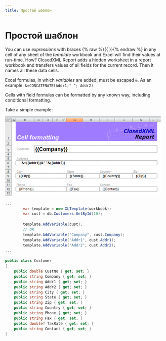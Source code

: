 ```yaml
---
title: Простой шаблон
---
```


# Простой шаблон

You can use _expressions_ with braces {% raw %}{{ }}{% endraw %}  in any cell of any sheet of the _template_
workbook and Excel will find their values at run-time. How? ClosedXML.Report adds a hidden worksheet in a report
workbook and transfers values of all fields for the current record. Then it names all these data cells.

Excel formulas, in which _variables_ are added, must be escaped `&`. As an example: `&=CONCATENATE(Addr1;" "; Addr2)`

Cells with field formulas can be formatted by any known way, including conditional formatting.

Take a simple example:

![simpletemplate](../../images/simple-template-01.png)

```c#
...
        var template = new XLTemplate(workbook);
        var cust = db.Customers.GetById(10);

        template.AddVariable(cust);
        // OR
        template.AddVariable("Company", cust.Company);
        template.AddVariable("Addr1", cust.Addr1);
        template.AddVariable("Addr2", cust.Addr2);
...

public class Customer
{
	public double CustNo { get; set; }
	public string Company { get; set; }
	public string Addr1 { get; set; }
	public string Addr2 { get; set; }
	public string City { get; set; }
	public string State { get; set; }
	public string Zip { get; set; }
	public string Country { get; set; }
	public string Phone { get; set; }
	public string Fax { get; set; }
	public double? TaxRate { get; set; }
	public string Contact { get; set; }
}

```